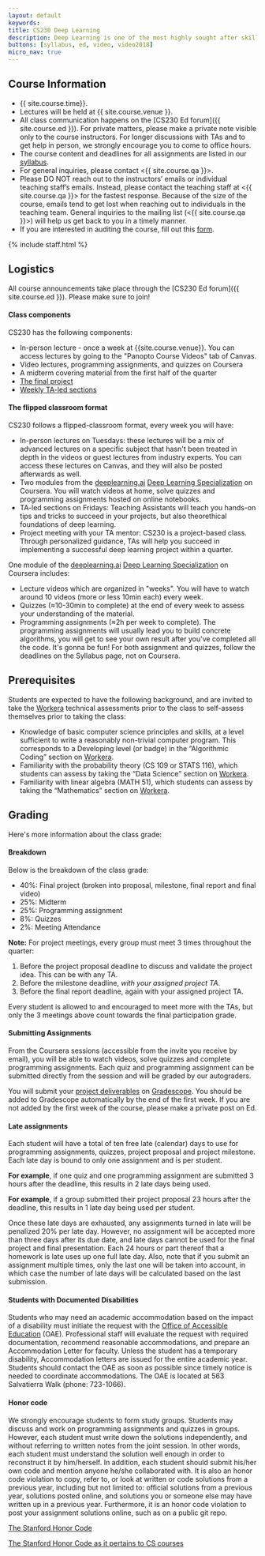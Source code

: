 ```yaml
---
layout: default
keywords:
title: CS230 Deep Learning
description: Deep Learning is one of the most highly sought after skills in AI. In this course, you will learn the foundations of Deep Learning, understand how to build neural networks, and learn how to lead successful machine learning projects. You will learn about Convolutional networks, RNNs, LSTM, Adam, Dropout, BatchNorm, Xavier/He initialization, and more.
buttons: [syllabus, ed, video, video2018]
micro_nav: true
---
```

## Course Information
- {{ site.course.time}}. 
- Lectures will be held at {{ site.course.venue }}.
- All class communication happens on the [CS230 Ed forum]({{ site.course.ed }}). For private matters, please make a private note visible only to the course instructors. For longer discussions with TAs and to get help in person, we strongly encourage you to come to office hours.
- The course content and deadlines for all assignments are listed in our [syllabus](/syllabus).
- For general inquiries, please contact <{{ site.course.qa }}>.
- Please DO NOT reach out to the instructors’ emails or individual teaching staff’s emails. Instead, please contact the teaching staff at <{{ site.course.qa }}> for the fastest response. Because of the size of the course, emails tend to get lost when reaching out to individuals in the teaching team. General inquiries to the mailing list (<{{ site.course.qa }}>) will help us get back to you in a timely manner.
- If you are interested in auditing the course, fill out this [form](https://forms.gle/zDCxE7ZvZDvFCxcH6).

<!-- Course Staff -->
{% include staff.html %}

## Logistics
All course announcements take place through the [CS230 Ed forum]({{ site.course.ed }}). Please make sure to join!
#### Class components

CS230 has the following components:
* In-person lecture - once a week at {{site.course.venue}}. You can access lectures by going to the "Panopto Course Videos" tab of Canvas.
* Video lectures, programming assignments, and quizzes on Coursera
* A midterm covering material from the first half of the quarter
* [The final project](/project)
* [Weekly TA-led sections](/section)

#### The flipped classroom format

CS230 follows a flipped-classroom format, every week you will have:
* In-person lectures on Tuesdays: these lectures will be a mix of advanced lectures on a specific subject that hasn't been treated in depth in the videos or guest lectures from industry experts. You can access these lectures on Canvas, and they will also be posted afterwards as well.
* Two modules from the [deeplearning.ai](https://www.deeplearning.ai/) [Deep Learning Specialization](https://www.deeplearning.ai/deep-learning-specialization/) on Coursera. You will watch videos at home, solve quizzes and programming assignments hosted on online notebooks.
* TA-led sections on Fridays: Teaching Assistants will teach you hands-on tips and tricks to succeed in your projects, but also theorethical foundations of deep learning.
* Project meeting with your TA mentor: CS230 is a project-based class. Through personalized guidance, TAs will help you succeed in implementing a successful deep learning project within a quarter.


One module of the [deeplearning.ai](https://www.deeplearning.ai/) [Deep Learning Specialization](https://www.deeplearning.ai/deep-learning-specialization/) on Coursera includes:

 * Lecture videos which are organized in "weeks". You will have to watch around 10 videos (more or less 10min each) every week.
 * Quizzes (≈10-30min to complete) at the end of every week to assess your understanding of the material.
 * Programming assignments (≈2h per week to complete). The programming assignments will usually lead you to build concrete algorithms, you will get to see your own result after you've completed all the code. It's gonna be fun! For both assignment and quizzes, follow the deadlines on the Syllabus page, not on Coursera.

## Prerequisites
Students are expected to have the following background, and are invited to take the [Workera](http://www.workera.ai/) technical assessments prior to the class to self-assess themselves prior to taking the class:
 * Knowledge of basic computer science principles and skills, at a level sufficient to write a reasonably non-trivial computer program. This corresponds to a Developing level (or badge) in the “Algorithmic Coding” section on [Workera](http://www.workera.ai/).
 * Familiarity with the probability theory (CS 109 or STATS 116), which students can assess by taking the “Data Science” section on [Workera](http://www.workera.ai/).
 * Familiarity with linear algebra (MATH 51), which students can assess by taking the “Mathematics” section on [Workera](http://www.workera.ai/).

## Grading

Here's more information about the class grade:

#### Breakdown

Below is the breakdown of the class grade:
 * 40%: Final project (broken into proposal, milestone, final report and final video)
 * 25%: Midterm
 * 25%: Programming assignment
 * 8%: Quizzes
 * 2%: Meeting Attendance

**Note:** For project meetings, every group must meet 3 times throughout the quarter:
 1. Before the project proposal deadline to discuss and validate the project idea. This can be with any TA.
 2. Before the milestone deadline, *with your assigned project TA*.
 3. Before the final report deadline, again with your assigned project TA.

Every student is allowed to and encouraged to meet more with the TAs, but only the 3 meetings above count towards the final participation grade.

#### Submitting Assignments
From the Coursera sessions (accessible from the invite you receive by email), you will be able to watch videos, solve quizzes and complete programming assignments. Each quiz and programming assignment can be submitted directly from the session and will be graded by our autograders.

You will submit your [project deliverables](/project/#project-deliverables) on [Gradescope]({{site.course.gradescope}}). You should be added to Gradescope automatically by the end of the first week. If you are not added by the first week of the course, please make a private post on Ed.

#### Late assignments
Each student will have a total of ten free late (calendar) days to use for programming assignments, quizzes, project proposal and project milestone. Each late day is bound to only one assignment and is per student.

**For example**, if one quiz and one programming assignment are submitted 3 hours after the deadline, this results in 2 late days being used.

**For example**, if a group submitted their project proposal 23 hours after the deadline, this results in 1 late day being used per student.

Once these late days are exhausted, any assignments turned in late will be penalized 20% per late day. However, no assignment will be accepted more than three days after its due date, and late days cannot be used for the final project and final presentation. Each 24 hours or part thereof that a homework is late uses up one full late day. Also, note that if you submit an assignment multiple times, only the last one will be taken into account, in which case the number of late days will be calculated based on the last submission.

#### Students with Documented Disabilities
Students who may need an academic accommodation based on the impact of a disability must initiate the request with the [Office of Accessible Education](https://oae.stanford.edu/) (OAE). Professional staff will evaluate the request with required documentation, recommend reasonable accommodations, and prepare an Accommodation Letter for faculty. Unless the student has a temporary disability, Accommodation letters are issued for the entire academic year. Students should contact the OAE as soon as possible since timely notice is needed to coordinate accommodations. The OAE is located at 563 Salvatierra Walk (phone: 723-1066).

#### Honor code
We strongly encourage students to form study groups. Students may discuss and work on programming assignments and quizzes in groups. However, each student must write down the solutions independently, and without referring to written notes from the joint session. In other words, each student must understand the solution well enough in order to reconstruct it by him/herself. In addition, each student should submit his/her own code and mention anyone he/she collaborated with. It is also an honor code violation to copy, refer to, or look at written or code solutions from a previous year, including but not limited to: official solutions from a previous year, solutions posted online, and solutions you or someone else may have written up in a previous year. Furthermore, it is an honor code violation to post your assignment solutions online, such as on a public git repo.

[The Stanford Honor Code](https://communitystandards.stanford.edu/policies-and-guidance/honor-code)

[The Stanford Honor Code as it pertains to CS courses](https://web.stanford.edu/class/archive/cs/cs106b/cs106b.1164/handouts/honor-code.pdf)
